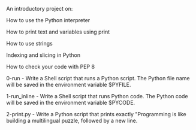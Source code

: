 An introductory project on:

How to use the Python interpreter

How to print text and variables using print

How to use strings

Indexing and slicing in Python

How to check your code with PEP 8


0-run - Write a Shell script that runs a Python script. The Python file name will be saved in the environment variable $PYFILE.

1-run_inline - Write a Shell script that runs Python code. The Python code will be saved in the environment variable $PYCODE.

2-print.py - Write a Python script that prints exactly "Programming is like building a multilingual puzzle, followed by a new line.
